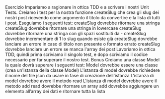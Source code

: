 Esercizio
Impariamo a ragionare in ottica TDD e a scrivere i nostri Unit Tests.
Creiamo i test per la nostra funzione createSlug che crea gli slug dei nostri post ricevendo come argomento il titolo da convertire e la lista di tutti i post.
Eseguiamo i seguenti test:
createSlug dovrebbe ritornare una stringa
createSlug dovrebbe ritornare una stringa in lowercase
createSlug dovrebbe ritornare una stringa con gli spazi sostituiti da -
createSlug dovrebbe incrementare di 1 lo slug quando esiste già
createSlug dovrebbe lanciare un errore in caso di titolo non presente o formato errato
createSlug dovrebbe lanciare un errore se manca l'array dei post
Lavoriamo in ottica TDD, quindi prima scriviamo il singolo test, e dopo scriviamo il codice necessario per far superare il nostro test.
Bonus
Creiamo una classe Model la quale dovrà superare i seguenti test:
Model dovrebbe essere una classe (crea un'istanza della classe Model)
L'istanza di model dovrebbe richiedere il nome del file json da usare in fase di creazione dell'istanza
L'istanza di model dovrebbe avere il metodo read
L'istanza di model dovrebbe avere il metodo add
read dovrebbe ritornare un array
add dovrebbe aggiungere un elemento all’array dei dati e ritornare tutta la lista